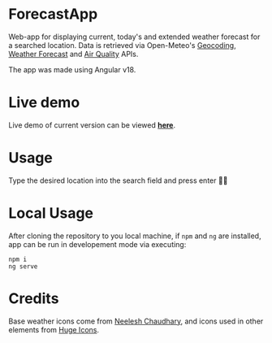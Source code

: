 # ForecastApp

Web-app for displaying current, today's and extended weather forecast for a searched location. Data is retrieved via 
Open-Meteo's 
[Geocoding](https://open-meteo.com/en/docs/geocoding-api),
[Weather Forecast](https://open-meteo.com/en/docs) and
[Air Quality](https://open-meteo.com/en/docs/air-quality-api) APIs.<br/>

The app was made using Angular v18.

# Live demo
Live demo of current version can be viewed **[here](https://forecast-page.netlify.app/)**.

# Usage
Type the desired location into the search field and press enter 🤷‍♂️

# Local Usage
After cloning the repository to you local machine, if ```npm``` and ```ng``` are 
installed, app can be run in developement mode via executing: <br/>
```
npm i
ng serve
```

# Credits
Base weather icons come from
[Neelesh Chaudhary](https://www.figma.com/community/file/971051749541378755/weather-icons-community), and icons used in
other elements from [Huge Icons](https://hugeicons.com/icons?style=Stroke&type=Rounded).